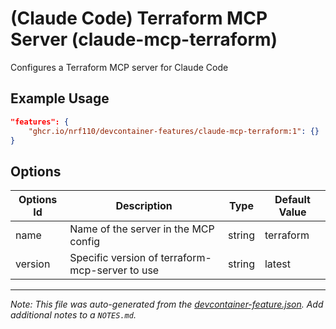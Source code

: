 
# (Claude Code) Terraform MCP Server (claude-mcp-terraform)

Configures a Terraform MCP server for Claude Code

## Example Usage

```json
"features": {
    "ghcr.io/nrf110/devcontainer-features/claude-mcp-terraform:1": {}
}
```

## Options

| Options Id | Description | Type | Default Value |
|-----|-----|-----|-----|
| name | Name of the server in the MCP config | string | terraform |
| version | Specific version of terraform-mcp-server to use | string | latest |



---

_Note: This file was auto-generated from the [devcontainer-feature.json](https://github.com/nrf110/devcontainer-features/blob/main/src/claude-mcp-terraform/devcontainer-feature.json).  Add additional notes to a `NOTES.md`._
